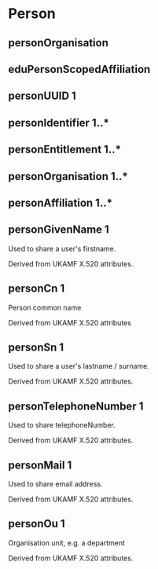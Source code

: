 # Person







## personOrganisation 


## eduPersonScopedAffiliation 



## personUUID 1 


## personIdentifier 1..* 


## personEntitlement 1..* 


## personOrganisation 1..* 


## personAffiliation 1..* 


## personGivenName 1 
Used to share a user&#39;s firstname.

Derived from UKAMF X.520 attributes.

## personCn 1 
Person common name

Derived from UKAMF X.520 attributes

## personSn 1 
Used to share a user&#39;s lastname / surname.

Derived from UKAMF X.520 attributes.

## personTelephoneNumber 1 
Used to share telephoneNumber.

Derived from UKAMF X.520 attributes.


## personMail 1 
Used to share email address.

Derived from UKAMF X.520 attributes.


## personOu 1 
Organisation unit, e.g. a department

Derived from UKAMF X.520 attributes.



